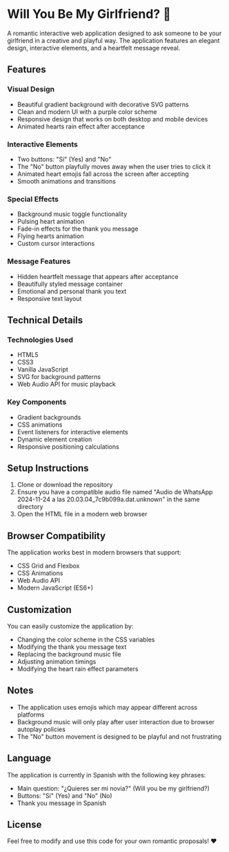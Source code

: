 # Will You Be My Girlfriend? 💜

A romantic interactive web application designed to ask someone to be your girlfriend in a creative and playful way. The application features an elegant design, interactive elements, and a heartfelt message reveal.

## Features

### Visual Design
- Beautiful gradient background with decorative SVG patterns
- Clean and modern UI with a purple color scheme
- Responsive design that works on both desktop and mobile devices
- Animated hearts rain effect after acceptance

### Interactive Elements
- Two buttons: "Sí" (Yes) and "No"
- The "No" button playfully moves away when the user tries to click it
- Animated heart emojis fall across the screen after accepting
- Smooth animations and transitions

### Special Effects
- Background music toggle functionality
- Pulsing heart animation
- Fade-in effects for the thank you message
- Flying hearts animation
- Custom cursor interactions

### Message Features
- Hidden heartfelt message that appears after acceptance
- Beautifully styled message container
- Emotional and personal thank you text
- Responsive text layout

## Technical Details

### Technologies Used
- HTML5
- CSS3
- Vanilla JavaScript
- SVG for background patterns
- Web Audio API for music playback

### Key Components
- Gradient backgrounds
- CSS animations
- Event listeners for interactive elements
- Dynamic element creation
- Responsive positioning calculations

## Setup Instructions

1. Clone or download the repository
2. Ensure you have a compatible audio file named "Audio de WhatsApp 2024-11-24 a las 20.03.04_7c9b099a.dat.unknown" in the same directory
3. Open the HTML file in a modern web browser

## Browser Compatibility

The application works best in modern browsers that support:
- CSS Grid and Flexbox
- CSS Animations
- Web Audio API
- Modern JavaScript (ES6+)

## Customization

You can easily customize the application by:
- Changing the color scheme in the CSS variables
- Modifying the thank you message text
- Replacing the background music file
- Adjusting animation timings
- Modifying the heart rain effect parameters

## Notes

- The application uses emojis which may appear different across platforms
- Background music will only play after user interaction due to browser autoplay policies
- The "No" button movement is designed to be playful and not frustrating

## Language

The application is currently in Spanish with the following key phrases:
- Main question: "¿Quieres ser mi novia?" (Will you be my girlfriend?)
- Buttons: "Sí" (Yes) and "No" (No)
- Thank you message in Spanish

## License

Feel free to modify and use this code for your own romantic proposals! ❤️
